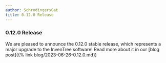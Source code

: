 ```yaml
---
author: SchrodingersGat
title: 0.12.0 Release
---
```


### 0.12.0 Release

We are pleased to announce the 0.12.0 stable release, which represents a major upgrade to the InvenTree software! Read more about it in our [blog post]({% link blog/2023-06-26-0.12.0.md})
